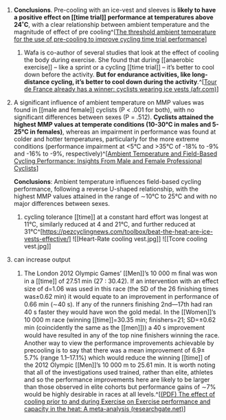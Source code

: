 1. **Conclusions**. Pre-cooling with an ice-vest and sleeves is **likely to have a positive effect on [[time trial]] performance at temperatures above 24˚C**, with a clear relationship between ambient temperature and the magnitude of effect of pre cooling^[[The threshold ambient temperature for the use of pre-cooling to improve cycling time trial performance](https://pdfs.semanticscholar.org/5df4/3c428668a5eb2f64ed14c1c72be12f2aa208.pdf?_gl=1*wh4wa6*_ga*Mzg4MTczMzI3LjE3MDk3NTQ1Nzg.*_ga_H7P4ZT52H5*MTcxNjQ2MTIwNC41LjEuMTcxNjQ2MTQ1Ni4zOS4wLjA.)]
	1. Wafa is co-author of several studies that look at the effect of cooling the body during exercise. She found that during [[anaerobic exercise]] – like a sprint or a cycling [[time trial]] – it’s better to cool down before the activity. **But for endurance activities, like long-distance cycling, it’s better to cool down during the activity**.^[[Tour de France already has a winner: cyclists wearing ice vests (afr.com)](https://www.afr.com/companies/healthcare-and-fitness/the-tour-de-france-already-has-a-winner-ice-vests-20230716-p5domi)]
2. A significant influence of ambient temperature on MMP values was found in [[male and female]] cyclists (P < .001 for both), with no significant differences between sexes (P = .512). **Cyclists attained the highest MMP values at temperate conditions (10-30°C in males and 5-25°C in females)**, whereas an impairment in performance was found at colder and hotter temperatures, particularly for the more extreme conditions (performance impairment at <5°C and >35°C of -18% to -9% and -16% to -9%, respectively)^[[Ambient Temperature and Field-Based Cycling Performance: Insights From Male and Female Professional Cyclists](https://pubmed.ncbi.nlm.nih.gov/35338106/)]
   
   **Conclusions**: Ambient temperature influences field-based cycling performance, following a reverse U-shaped relationship, with the highest MMP values attained in the range of ∼10°C to 25°C and with no major differences between sexes.
	1. cycling tolerance [[time]] at a constant hard effort was longest at 11°C, similarly reduced at 4 and 21°C, and further reduced at 31°C^[https://pezcyclingnews.com/toolbox/beat-the-heat-are-ice-vests-effective/]
![[Heart-Rate cooling vest.jpg]]
![[Tcore cooling vest.jpg]]
2. can increase output
	1. The London 2012 Olympic Games’ [[Men]]’s 10 000 m ﬁnal was won in a [[time]] of 27.51 min (27 : 30.42). If an intervention with an effect size of d=1.06 was used in this race (the SD of the 26 ﬁnishing times was±0.62 min) it would equate to an improvement in performance of 0.66 min (∼40 s). If any of the runners ﬁnishing 2nd—17th had ran 40 s faster they would have won the gold medal. In the [[Women]]’s 10 000 m race (winning [[time]]=30.35 min; ﬁnishers=21; SD=±0.62 min (coincidently the same as the [[men]])) a 40 s improvement would have resulted in any of the top nine ﬁnishers winning the race. Another way to view the performance improvements achievable by precooling is to say that there was a mean improvement of 6.9± 5.7% (range 1.1–17.1%) which would reduce the winning [[time]] of the 2012 Olympic [[Men]]’s 10 000 m to 25.61 min. It is worth noting that all of the investigations used trained, rather than elite, athletes and so the performance improvements here are likely to be larger than those observed in elite cohorts but performance gains of ∼7% would be highly desirable in races at all levels.^[[(PDF) The effect of cooling prior to and during Exercise on Exercise performance and capacity in the heat: A meta-analysis (researchgate.net)](https://www.researchgate.net/publication/255954537_The_effect_of_cooling_prior_to_and_during_Exercise_on_Exercise_performance_and_capacity_in_the_heat_A_meta-analysis)]